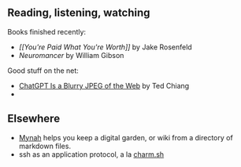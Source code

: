 
## Reading, listening, watching

Books finished recently:

- _[[You're Paid What You're Worth]]_ by Jake Rosenfeld
- _Neuromancer_ by William Gibson

Good stuff on the net:

- [ChatGPT Is a Blurry JPEG of the Web](https://www.newyorker.com/tech/annals-of-technology/chatgpt-is-a-blurry-jpeg-of-the-web) by Ted Chiang
- 



## Elsewhere
- [Mynah](https://git.sr.ht/~eli_oat/mynah) helps you keep a digital garden, or wiki from a directory of markdown files.
- ssh as an application protocol, a la [charm.sh](https://charm.sh/)